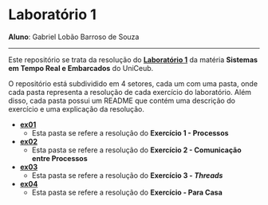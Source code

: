 # Laboratório 1

**Aluno**: Gabriel Lobão Barroso de Souza

***

Este repositório se trata da resolução do [**Laboratório 1**](https://github.com/lobao5670/lab01-stre/blob/main/Lab1.pdf) da matéria **Sistemas em Tempo Real e Embarcados** do UniCeub.

O repositório está subdividido em 4 setores, cada um com uma pasta, onde cada pasta representa a resolução de cada exercício do laboratório. Além disso, cada pasta possui um README que contém uma descrição do exercício e uma explicação da resolução.

* [**ex01**](https://github.com/lobao5670/lab01-stre/tree/main/ex01)
    - Esta pasta se refere a resolução do **Exercício 1 - Processos**
* [**ex02**](https://github.com/lobao5670/lab01-stre/tree/main/ex02)
    - Esta pasta se refere a resolução do **Exercício 2 - Comunicação entre Processos**
* [**ex03**](https://github.com/lobao5670/lab01-stre/tree/main/ex03)
    - Esta pasta se refere a resolução do **Exercício 3 - *Threads***
* [**ex04**](https://github.com/lobao5670/lab01-stre/tree/main/ex04)
    - Esta pasta se refere a resolução do **Exercício - Para Casa**
